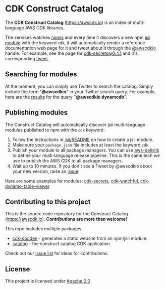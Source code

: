 # CDK Construct Catalog

The **CDK Construct Catalog** (https://awscdk.io) is an index of multi-language AWS CDK libraries. 

The services watches [npmjs](npmjs.com) and every time it discovers a new npm [jsii module](https://github.com/aws/jsii) with the keyword `cdk`, it will automatically render a reference documentation web page for it and tweet about it through the [@awscdkio](https://twitter.com/awscdkio) handle. For example, see the page for [cdk-secrets@0.4.1](https://awscdk.io/packages/cdk-secrets@0.4.1) and it's corresponding [tweet](https://twitter.com/awscdkio/status/1211268176274694145).

## Searching for modules

At the moment, you can simply use Twitter to search the catalog. Simply include the term "**@awscdkio**" in your Twitter search query. For example, here are the [results](https://twitter.com/search?q=%40awscdkio%20dynamodb) for the query "**@awscdkio dynamodb**".

## Publishing modules

The Construct Catalog will automatically discover jsii multi-language modules published to npm with the `cdk` keyword:

1. Follow the instructions in [jsii/README](https://github.com/aws/jsii) on how to create a jsii module.
2. Make sure your `package.json` file includes at least the keyword `cdk`.
3. Publish your module to all package managers. You can use [aws-delivlib](https://github.com/awslabs/aws-delivlib) to define your multi-language release pipeline. This is the same tech we use to publish the AWS CDK to all package managers.
4. Wait up to 10 minutes. If you don't see a Tweet by @awscdkio about your new version, raise an [issue](https://github.com/construct-catalog/catalog/issues/new).

Here are some examples for modules: [cdk-secrets](https://github.com/udondan/cdk-secrets), [cdk-watchful](https://github.com/eladb/cdk-watchful), [cdk-dynamo-table-viewer](https://github.com/eladb/cdk-dynamo-table-viewer).

## Contributing to this project

This is the source code repository for the Construct Catalog (https://awscdk.io). **Contributions are more than welcome!**

This repo includes multiple packages:

- [cdk-docden](./packages/cdk-docgen/README.md) - generates a static website from an npm/jsii module.
- [catalog](./packages/catalog/README.md) - the construct catalog CDK application.

Check out our [issue list](https://github.com/construct-catalog/catalog/issues) for ideas for contributions.

## License

This project is licensed under [Apache 2.0](./LICENSE)
